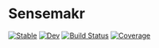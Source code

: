 # Sensemakr

[![Stable](https://img.shields.io/badge/docs-stable-blue.svg)](https://d2cml-ai.github.io/Sensemakr.jl/stable/)
[![Dev](https://img.shields.io/badge/docs-dev-blue.svg)](https://d2cml-ai.github.io/Sensemakr.jl/dev/)
[![Build Status](https://github.com/d2cml-ai/Sensemakr.jl/actions/workflows/CI.yml/badge.svg?branch=master)](https://github.com/d2cml-ai/Sensemakr.jl/actions/workflows/CI.yml?query=branch%3Amaster)
[![Coverage](https://codecov.io/gh/d2cml-ai/Sensemakr.jl/branch/master/graph/badge.svg)](https://codecov.io/gh/d2cml-ai/Sensemakr.jl)

